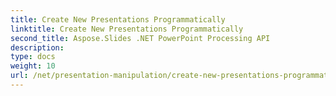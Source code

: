 ```yaml
---
title: Create New Presentations Programmatically
linktitle: Create New Presentations Programmatically
second_title: Aspose.Slides .NET PowerPoint Processing API
description: 
type: docs
weight: 10
url: /net/presentation-manipulation/create-new-presentations-programmatically/
---
```

